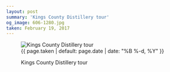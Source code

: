 ```yaml
---
layout: post
summary: 'Kings County Distillery tour'
og_image: 606-1280.jpg
taken: February 19, 2017
---
```


<figure class="post" data-src="{{ site.assets_url }}/{{ page.og_image }}" data-sub-html='#caption-{{ page.id | remove_first: "/" }}'>
<img alt="Kings County Distillery tour" sizes="(min-width: 700px) 50vw, calc(100vw - 2rem)" src="{{ site.assets_url }}/606-640.jpg" srcset="{{ site.assets_url }}/606-320.jpg 320w, {{ site.assets_url }}/606-640.jpg 640w, {{ site.assets_url }}/606-960.jpg 960w, {{ site.assets_url }}/606-1280.jpg 1280w"/>
<figcaption id='caption-{{ page.id | remove_first: "/" }}'>
<time>{{ page.taken | default: page.date | date: "%B %-d, %Y" }}</time>
<p>Kings County Distillery tour</p>
</figcaption>
</figure>
